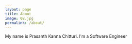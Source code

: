 ```yaml
---
layout: page
title: About
image: 08.jpg
permalink: /about/
---
```


My name is Prasanth Kanna Chitturi. I'm a Software Engineer
